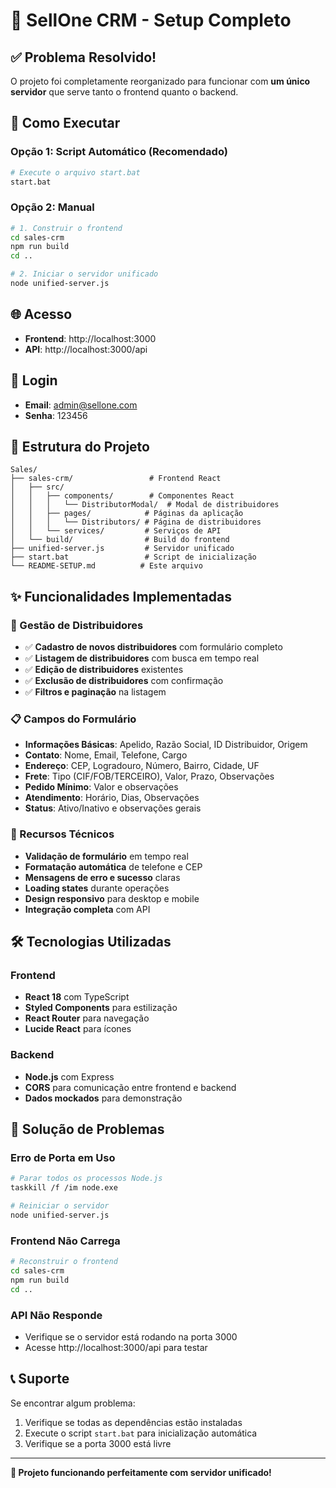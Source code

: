 # 🚀 SellOne CRM - Setup Completo

## ✅ Problema Resolvido!

O projeto foi completamente reorganizado para funcionar com **um único servidor** que serve tanto o frontend quanto o backend.

## 🎯 Como Executar

### Opção 1: Script Automático (Recomendado)
```bash
# Execute o arquivo start.bat
start.bat
```

### Opção 2: Manual
```bash
# 1. Construir o frontend
cd sales-crm
npm run build
cd ..

# 2. Iniciar o servidor unificado
node unified-server.js
```

## 🌐 Acesso

- **Frontend**: http://localhost:3000
- **API**: http://localhost:3000/api

## 🔐 Login

- **Email**: admin@sellone.com
- **Senha**: 123456

## 📁 Estrutura do Projeto

```
Sales/
├── sales-crm/                 # Frontend React
│   ├── src/
│   │   ├── components/        # Componentes React
│   │   │   └── DistributorModal/  # Modal de distribuidores
│   │   ├── pages/            # Páginas da aplicação
│   │   │   └── Distributors/ # Página de distribuidores
│   │   └── services/         # Serviços de API
│   └── build/                # Build do frontend
├── unified-server.js         # Servidor unificado
├── start.bat                 # Script de inicialização
└── README-SETUP.md          # Este arquivo
```

## ✨ Funcionalidades Implementadas

### 🏢 Gestão de Distribuidores
- ✅ **Cadastro de novos distribuidores** com formulário completo
- ✅ **Listagem de distribuidores** com busca em tempo real
- ✅ **Edição de distribuidores** existentes
- ✅ **Exclusão de distribuidores** com confirmação
- ✅ **Filtros e paginação** na listagem

### 📋 Campos do Formulário
- **Informações Básicas**: Apelido, Razão Social, ID Distribuidor, Origem
- **Contato**: Nome, Email, Telefone, Cargo
- **Endereço**: CEP, Logradouro, Número, Bairro, Cidade, UF
- **Frete**: Tipo (CIF/FOB/TERCEIRO), Valor, Prazo, Observações
- **Pedido Mínimo**: Valor e observações
- **Atendimento**: Horário, Dias, Observações
- **Status**: Ativo/Inativo e observações gerais

### 🔧 Recursos Técnicos
- **Validação de formulário** em tempo real
- **Formatação automática** de telefone e CEP
- **Mensagens de erro e sucesso** claras
- **Loading states** durante operações
- **Design responsivo** para desktop e mobile
- **Integração completa** com API

## 🛠️ Tecnologias Utilizadas

### Frontend
- **React 18** com TypeScript
- **Styled Components** para estilização
- **React Router** para navegação
- **Lucide React** para ícones

### Backend
- **Node.js** com Express
- **CORS** para comunicação entre frontend e backend
- **Dados mockados** para demonstração

## 🚨 Solução de Problemas

### Erro de Porta em Uso
```bash
# Parar todos os processos Node.js
taskkill /f /im node.exe

# Reiniciar o servidor
node unified-server.js
```

### Frontend Não Carrega
```bash
# Reconstruir o frontend
cd sales-crm
npm run build
cd ..
```

### API Não Responde
- Verifique se o servidor está rodando na porta 3000
- Acesse http://localhost:3000/api para testar

## 📞 Suporte

Se encontrar algum problema:
1. Verifique se todas as dependências estão instaladas
2. Execute o script `start.bat` para inicialização automática
3. Verifique se a porta 3000 está livre

---

**🎉 Projeto funcionando perfeitamente com servidor unificado!**

